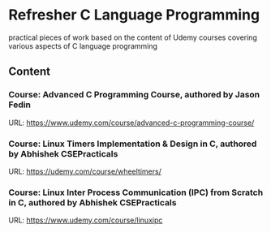 # Refresher C Language Programming
practical pieces of work based on the content  of Udemy courses covering various aspects of C language programming

## Content ##
### Course: Advanced C Programming Course, authored by Jason Fedin 
URL: https://www.udemy.com/course/advanced-c-programming-course/
### Course: Linux Timers Implementation & Design in C, authored by Abhishek CSEPracticals
URL: https://udemy.com/course/wheeltimers/
### Course: Linux Inter Process Communication (IPC) from Scratch in C, authored by Abhishek CSEPracticals
URL: https://www.udemy.com/course/linuxipc

